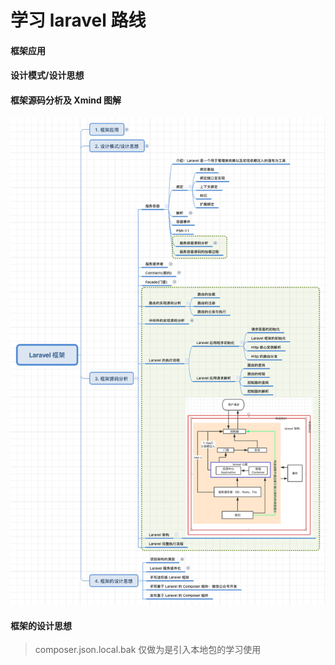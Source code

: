 # 学习 laravel 路线

#### 框架应用


#### 设计模式/设计思想


#### 框架源码分析及 Xmind 图解
![Laravel学习路线](./Laravel学习路线.png)


#### 框架的设计思想


> composer.json.local.bak 仅做为是引入本地包的学习使用